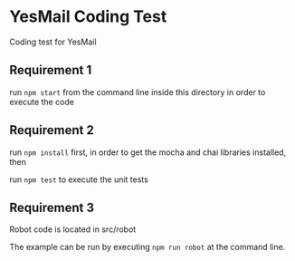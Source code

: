 # YesMail Coding Test
Coding test for YesMail


## Requirement 1
run `npm start` from the command line inside this directory in order to execute the code

## Requirement 2
run `npm install` first, in order to get the mocha and chai libraries installed, then

run `npm test` to execute the unit tests

## Requirement 3
Robot code is located in src/robot

The example can be run by executing `npm run robot` at the command line.
